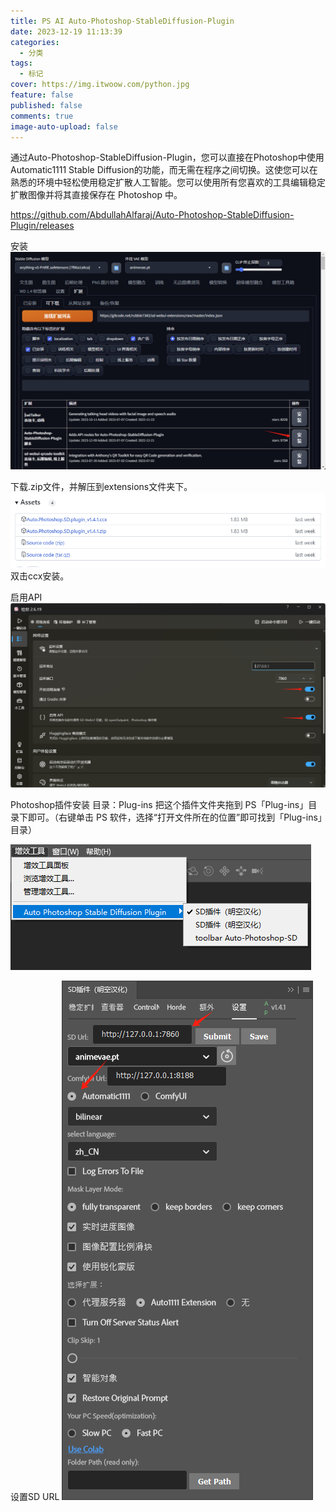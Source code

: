 ```yaml
---
title: PS AI Auto-Photoshop-StableDiffusion-Plugin
date: 2023-12-19 11:13:39
categories:
  - 分类
tags:
  - 标记
cover: https://img.itwoow.com/python.jpg
feature: false
published: false
comments: true
image-auto-upload: false
---
```

通过Auto-Photoshop-StableDiffusion-Plugin，您可以直接在Photoshop中使用Automatic1111 Stable Diffusion的功能，而无需在程序之间切换。这使您可以在熟悉的环境中轻松使用稳定扩散人工智能。您可以使用所有您喜欢的工具编辑稳定扩散图像并将其直接保存在 Photoshop 中。

https://github.com/AbdullahAlfaraj/Auto-Photoshop-StableDiffusion-Plugin/releases

安装
![](../../Resource/Assets/PS%20AI%20Auto-Photoshop-StableDiffusion-Plugin/image-20231219112458428.png)

下载.zip文件，并解压到extensions文件夹下。
![](../../Resource/Assets/PS%20AI%20Auto-Photoshop-StableDiffusion-Plugin/image-20231219111551337.png)
双击ccx安装。

启用API
![](../../Resource/Assets/PS%20AI%20Auto-Photoshop-StableDiffusion-Plugin/image-20231219154852069.png)





Photoshop插件安装
目录：Plug-ins
把这个插件文件夹拖到 PS「Plug-ins」目录下即可。（右键单击 PS 软件，选择“打开文件所在的位置”即可找到「Plug-ins」目录）

![](../../Resource/Assets/PS%20AI%20Auto-Photoshop-StableDiffusion-Plugin/image-20231219155204020.png)

设置SD URL
![](../../Resource/Assets/PS%20AI%20Auto-Photoshop-StableDiffusion-Plugin/image-20231219155308366.png)

